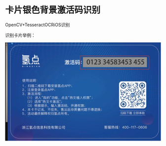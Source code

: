 
# 卡片银色背景激活码识别
OpenCV+TesseractOCRiOS识别

识别卡片举例：

![](https://github.com/HeTingWeiXiaoniu/CardCodeOcr/blob/main/Doc/pic.png)